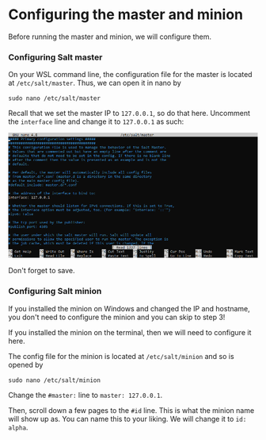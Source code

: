 # Configuring the master and minion

Before running the master and minion, we will configure them. 
### Configuring Salt master
On your WSL command line, the configuration file for the master is located at `/etc/salt/master`. Thus, we can open it in nano by 
```
sudo nano /etc/salt/master
```

Recall that we set the master IP to `127.0.0.1`, so do that here. Uncomment the `interface` line and change it to `127.0.0.1` as such:

<img src="assets/master_config.png"  />

Don't forget to save.

### Configuring Salt minion

If you installed the minion on Windows and changed the IP and hostname, you don't need to configure the minion and you can skip to step 3!

If you installed the minion on the terminal, then we will need to configure it here. 

The config file for the minion is located at `/etc/salt/minion` and so is opened by 
```
sudo nano /etc/salt/minion
```

Change the `#master:` line to `master: 127.0.0.1`.

Then, scroll down a few pages to the `#id` line. This is what the minion name will show up as. You can name this to your liking. We will change it to `id: alpha`. 
